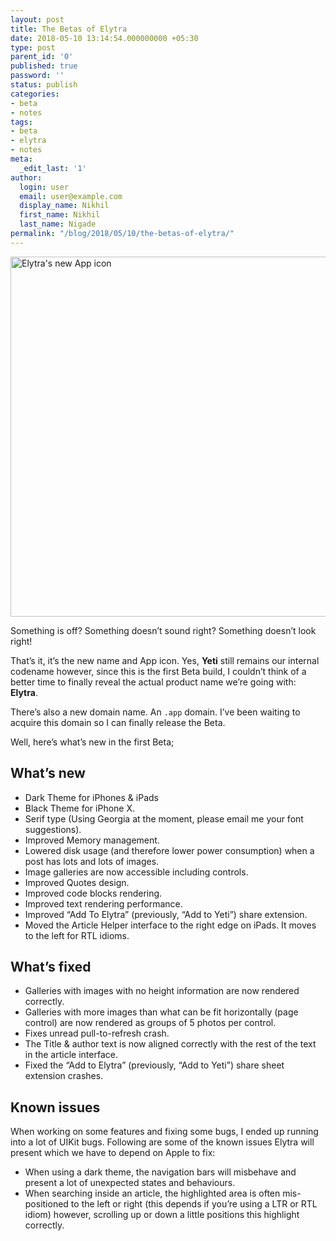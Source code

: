 ```yaml
---
layout: post
title: The Betas of Elytra
date: 2018-05-10 13:14:54.000000000 +05:30
type: post
parent_id: '0'
published: true
password: ''
status: publish
categories:
- beta
- notes
tags:
- beta
- elytra
- notes
meta:
  _edit_last: '1'
author:
  login: user
  email: user@example.com
  display_name: Nikhil
  first_name: Nikhil
  last_name: Nigade
permalink: "/blog/2018/05/10/the-betas-of-elytra/"
---
```

<p><img style="display: block; margin-left: auto; margin-right: auto;" title="elytra-beta-announcment.jpg" src="{{ site.baseurl }}/assets/2018/05/elytra-beta-announcment-1.jpg" alt="Elytra's new App icon" width="1024" height="576" border="0" /></p>
<p>Something is off? Something doesn’t sound right? Something doesn’t look right!</p>
<p>That’s it, it’s the new name and App icon. Yes, <strong>Yeti</strong> still remains our internal codename however, since this is the first Beta build, I couldn’t think of a better time to finally reveal the actual product name we’re going with: <strong>Elytra</strong>.</p>
<p>There’s also a new domain name. An <code>.app</code> domain. I’ve been waiting to acquire this domain so I can finally release the Beta.</p>
<p>Well, here’s what’s new in the first Beta;</p>
<h2>What’s new</h2>
<ul>
<li>Dark Theme for iPhones &amp; iPads</li>
<li>Black Theme for iPhone X.</li>
<li>Serif type (Using Georgia at the moment, please email me your font suggestions).</li>
<li>Improved Memory management.</li>
<li>Lowered disk usage (and therefore lower power consumption) when a post has lots and lots of images.</li>
<li>Image galleries are now accessible including controls.</li>
<li>Improved Quotes design.</li>
<li>Improved code blocks rendering.</li>
<li>Improved text rendering performance.</li>
<li>Improved “Add To Elytra” (previously, “Add to Yeti”) share extension.</li>
<li>Moved the Article Helper interface to the right edge on iPads. It moves to the left for RTL idioms.</li>
</ul>
<h2>What’s fixed</h2>
<ul>
<li>Galleries with images with no height information are now rendered correctly.</li>
<li>Galleries with more images than what can be fit horizontally (page control) are now rendered as groups of 5 photos per control.</li>
<li>Fixes unread pull-to-refresh crash.</li>
<li>The Title &amp; author text is now aligned correctly with the rest of the text in the article interface.</li>
<li>Fixed the “Add to Elytra” (previously, “Add to Yeti”) share sheet extension crashes.</li>
</ul>
<h2>Known issues</h2>
<p>When working on some features and fixing some bugs, I ended up running into a lot of UIKit bugs. Following are some of the known issues Elytra will present which we have to depend on Apple to fix:</p>
<ul>
<li>When using a dark theme, the navigation bars will misbehave and present a lot of unexpected states and behaviours.</li>
<li>When searching inside an article, the highlighted area is often mis-positioned to the left or right (this depends if you’re using a LTR or RTL idiom) however, scrolling up or down a little positions this highlight correctly.</li>
</ul>
